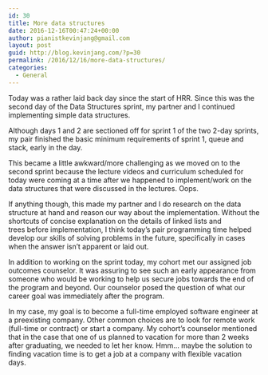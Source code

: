 ```yaml
---
id: 30
title: More data structures
date: 2016-12-16T00:47:24+00:00
author: pianistkevinjang@gmail.com
layout: post
guid: http://blog.kevinjang.com/?p=30
permalink: /2016/12/16/more-data-structures/
categories:
  - General
---
```

Today was a rather laid back day since the start of HRR. Since this was the second day of the Data Structures sprint, my partner and I continued implementing simple data structures.<!--more-->

Although days 1 and 2 are sectioned off for sprint 1 of the two 2-day sprints, my pair finished the basic minimum requirements of sprint 1, queue and stack, early in the day.

This became a little awkward/more challenging as we moved on to the second sprint because the lecture videos and curriculum scheduled for today were coming at a time after we happened to implement/work on the data structures that were discussed in the lectures. Oops.

If anything though, this made my partner and I do research on the data structure at hand and reason our way about the implementation. Without the shortcuts of concise explanation on the details of linked lists and trees before implementation, I think today&#8217;s pair programming time helped develop our skills of solving problems in the future, specifically in cases when the answer isn&#8217;t apparent or laid out.

In addition to working on the sprint today, my cohort met our assigned job outcomes counselor. It was assuring to see such an early appearance from someone who would be working to help us secure jobs towards the end of the program and beyond. Our counselor posed the question of what our career goal was immediately after the program.

In my case, my goal is to become a full-time employed software engineer at a preexisting company. Other common choices are to look for remote work (full-time or contract) or start a company. My cohort&#8217;s counselor mentioned that in the case that one of us planned to vacation for more than 2 weeks after graduating, we needed to let her know. Hmm&#8230; maybe the solution to finding vacation time is to get a job at a company with flexible vacation days.